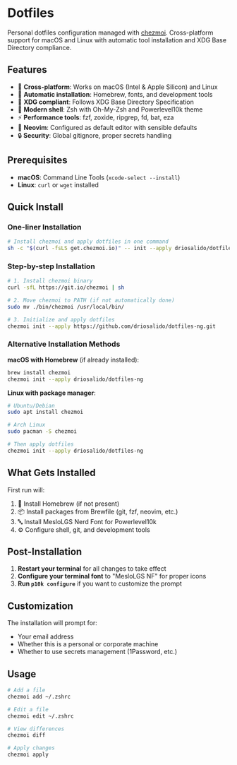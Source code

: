 # Dotfiles

Personal dotfiles configuration managed with [chezmoi](https://chezmoi.io/). Cross-platform support for macOS and Linux with automatic tool installation and XDG Base Directory compliance.

## Features

- 🍎 **Cross-platform**: Works on macOS (Intel & Apple Silicon) and Linux
- 🚀 **Automatic installation**: Homebrew, fonts, and development tools
- 📁 **XDG compliant**: Follows XDG Base Directory Specification
- 🎨 **Modern shell**: Zsh with Oh-My-Zsh and Powerlevel10k theme
- ⚡ **Performance tools**: fzf, zoxide, ripgrep, fd, bat, eza
- 📝 **Neovim**: Configured as default editor with sensible defaults
- 🔒 **Security**: Global gitignore, proper secrets handling

## Prerequisites

- **macOS**: Command Line Tools (`xcode-select --install`)
- **Linux**: `curl` or `wget` installed

## Quick Install

### One-liner Installation

```bash
# Install chezmoi and apply dotfiles in one command
sh -c "$(curl -fsLS get.chezmoi.io)" -- init --apply driosalido/dotfiles-ng
```

### Step-by-step Installation

```bash
# 1. Install chezmoi binary
curl -sfL https://git.io/chezmoi | sh

# 2. Move chezmoi to PATH (if not automatically done)
sudo mv ./bin/chezmoi /usr/local/bin/

# 3. Initialize and apply dotfiles
chezmoi init --apply https://github.com/driosalido/dotfiles-ng.git
```

### Alternative Installation Methods

**macOS with Homebrew** (if already installed):
```bash
brew install chezmoi
chezmoi init --apply driosalido/dotfiles-ng
```

**Linux with package manager**:
```bash
# Ubuntu/Debian
sudo apt install chezmoi

# Arch Linux
sudo pacman -S chezmoi

# Then apply dotfiles
chezmoi init --apply driosalido/dotfiles-ng
```

## What Gets Installed

First run will:
1. 🍺 Install Homebrew (if not present)
2. 📦 Install packages from Brewfile (git, fzf, neovim, etc.)
3. 🔤 Install MesloLGS Nerd Font for Powerlevel10k
4. ⚙️ Configure shell, git, and development tools

## Post-Installation

1. **Restart your terminal** for all changes to take effect
2. **Configure your terminal font** to "MesloLGS NF" for proper icons
3. **Run `p10k configure`** if you want to customize the prompt

## Customization

The installation will prompt for:
- Your email address
- Whether this is a personal or corporate machine
- Whether to use secrets management (1Password, etc.)

## Usage

```zsh
# Add a file
chezmoi add ~/.zshrc

# Edit a file
chezmoi edit ~/.zshrc

# View differences
chezmoi diff

# Apply changes
chezmoi apply
```